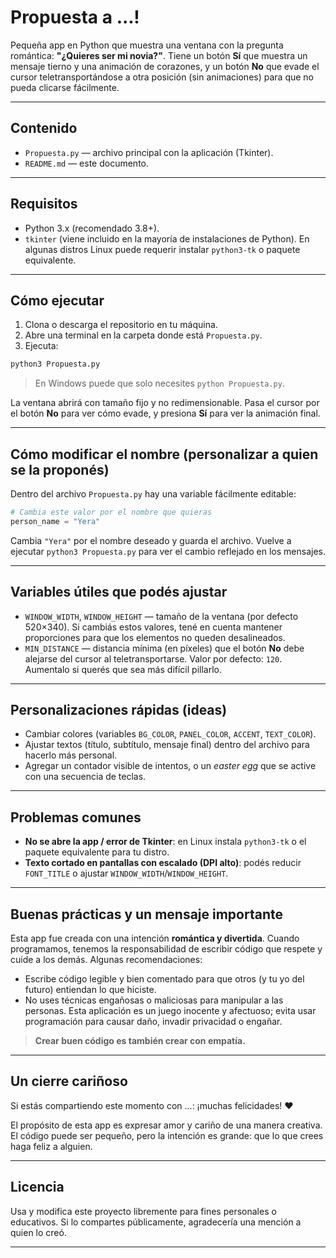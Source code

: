 # Propuesta a ...!

Pequeña app en Python que muestra una ventana con la pregunta romántica: **"¿Quieres ser mi novia?"**. Tiene un botón **Sí** que muestra un mensaje tierno y una animación de corazones, y un botón **No** que evade el cursor teletransportándose a otra posición (sin animaciones) para que no pueda clicarse fácilmente.

---

## Contenido

- `Propuesta.py` — archivo principal con la aplicación (Tkinter).
- `README.md` — este documento.

---

## Requisitos

- Python 3.x (recomendado 3.8+).
- `tkinter` (viene incluido en la mayoría de instalaciones de Python). En algunas distros Linux puede requerir instalar `python3-tk` o paquete equivalente.

---

## Cómo ejecutar

1. Clona o descarga el repositorio en tu máquina.
2. Abre una terminal en la carpeta donde está `Propuesta.py`.
3. Ejecuta:

```bash
python3 Propuesta.py
```

> En Windows puede que solo necesites `python Propuesta.py`.

La ventana abrirá con tamaño fijo y no redimensionable. Pasa el cursor por el botón **No** para ver cómo evade, y presiona **Sí** para ver la animación final.

---

## Cómo modificar el nombre (personalizar a quien se la proponés)

Dentro del archivo `Propuesta.py` hay una variable fácilmente editable:

```python
# Cambia este valor por el nombre que quieras
person_name = "Yera"
```

Cambia `"Yera"` por el nombre deseado y guarda el archivo. Vuelve a ejecutar `python3 Propuesta.py` para ver el cambio reflejado en los mensajes.

---

## Variables útiles que podés ajustar

- `WINDOW_WIDTH`, `WINDOW_HEIGHT` — tamaño de la ventana (por defecto 520×340). Si cambiás estos valores, tené en cuenta mantener proporciones para que los elementos no queden desalineados.
- `MIN_DISTANCE` — distancia mínima (en píxeles) que el botón **No** debe alejarse del cursor al teletransportarse. Valor por defecto: `120`. Aumentalo si querés que sea más difícil pillarlo.

---

## Personalizaciones rápidas (ideas)

- Cambiar colores (variables `BG_COLOR`, `PANEL_COLOR`, `ACCENT`, `TEXT_COLOR`).
- Ajustar textos (título, subtítulo, mensaje final) dentro del archivo para hacerlo más personal.
- Agregar un contador visible de intentos, o un _easter egg_ que se active con una secuencia de teclas.

---

## Problemas comunes

- **No se abre la app / error de Tkinter**: en Linux instala `python3-tk` o el paquete equivalente para tu distro.
- **Texto cortado en pantallas con escalado (DPI alto)**: podés reducir `FONT_TITLE` o ajustar `WINDOW_WIDTH`/`WINDOW_HEIGHT`.

---

## Buenas prácticas y un mensaje importante

Esta app fue creada con una intención **romántica y divertida**. Cuando programamos, tenemos la responsabilidad de escribir código que respete y cuide a los demás. Algunas recomendaciones:

- Escribe código legible y bien comentado para que otros (y tu yo del futuro) entiendan lo que hiciste.
- No uses técnicas engañosas o maliciosas para manipular a las personas. Esta aplicación es un juego inocente y afectuoso; evita usar programación para causar daño, invadir privacidad o engañar.

> **Crear buen código es también crear con empatía.**

---

## Un cierre cariñoso

Si estás compartiendo este momento con ...: ¡muchas felicidades! ❤️

El propósito de esta app es expresar amor y cariño de una manera creativa. El código puede ser pequeño, pero la intención es grande: que lo que crees haga feliz a alguien.

---

## Licencia

Usa y modifica este proyecto libremente para fines personales o educativos. Si lo compartes públicamente, agradecería una mención a quien lo creó.

---
